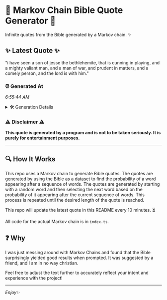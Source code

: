 # 📖 Markov Chain Bible Quote Generator 📖

Infinite quotes from the Bible generated by a Markov chain. ✨

## ✨ Latest Quote ✨
"i have seen a son of jesse the bethlehemite, that is cunning in playing, and a mighty valiant man, and a man of war, and prudent in matters, and a comely person, and the lord is with him."

### ⏰ Generated At
*6:55:44 AM*

<details>
    <summary>🛠️ Generation Details</summary>
    <p>
        <strong>🌱 Seed:</strong> i<br>
        <strong>🔄 Iterations:</strong> 37<br>
        <strong>📜 Context History:</strong><br>[ i ]: have<br>[ i, have ]: seen<br>[ i, have, seen ]: a<br>[ i, have, seen, a ]: son<br>[ i, have, seen, a, son ]: of<br>[ i, have, seen, a, son, of ]: jesse<br>[ have, seen, a, son, of, jesse ]: the<br>[ seen, a, son, of, jesse, the ]: bethlehemite,<br>[ a, son, of, jesse, the, bethlehemite, ]: that<br>[ son, of, jesse, the, bethlehemite,, that ]: is<br>[ of, jesse, the, bethlehemite,, that, is ]: cunning<br>[ jesse, the, bethlehemite,, that, is, cunning ]: in<br>[ the, bethlehemite,, that, is, cunning, in ]: playing,<br>[ bethlehemite,, that, is, cunning, in, playing, ]: and<br>[ that, is, cunning, in, playing,, and ]: a<br>[ is, cunning, in, playing,, and, a ]: mighty<br>[ cunning, in, playing,, and, a, mighty ]: valiant<br>[ in, playing,, and, a, mighty, valiant ]: man,<br>[ playing,, and, a, mighty, valiant, man, ]: and<br>[ and, a, mighty, valiant, man,, and ]: a<br>[ a, mighty, valiant, man,, and, a ]: man<br>[ mighty, valiant, man,, and, a, man ]: of<br>[ valiant, man,, and, a, man, of ]: war,<br>[ man,, and, a, man, of, war, ]: and<br>[ and, a, man, of, war,, and ]: prudent<br>[ a, man, of, war,, and, prudent ]: in<br>[ man, of, war,, and, prudent, in ]: matters,<br>[ of, war,, and, prudent, in, matters, ]: and<br>[ war,, and, prudent, in, matters,, and ]: a<br>[ and, prudent, in, matters,, and, a ]: comely<br>[ prudent, in, matters,, and, a, comely ]: person,<br>[ in, matters,, and, a, comely, person, ]: and<br>[ matters,, and, a, comely, person,, and ]: the<br>[ and, a, comely, person,, and, the ]: lord<br>[ a, comely, person,, and, the, lord ]: is<br>[ comely, person,, and, the, lord, is ]: with<br>[ person,, and, the, lord, is, with ]: him.<br>
    </p>
</details>

### ⚠️ Disclaimer ⚠️
**This quote is generated by a program and is not to be taken seriously. It is purely for entertainment purposes.**

---

## 🔍 How It Works

This repo uses a Markov chain to generate Bible quotes. The quotes are generated by using the Bible as a dataset to find the probability of a word appearing after a sequence of words. The quotes are generated by starting with a random word and then selecting the next word based on the probability of it appearing after the current sequence of words. This process is repeated until the desired length of the quote is reached.

This repo will update the latest quote in this README every 10 minutes. ⏳

All code for the actual Markov chain is in `index.ts`.

## ❓ Why

I was just messing around with Markov Chains and found that the Bible surprisingly yielded good results when prompted. 
It was suggested by a friend, and I am in no way christian.

Feel free to adjust the text further to accurately reflect your intent and experience with the project!

---

*Enjoy*✨
